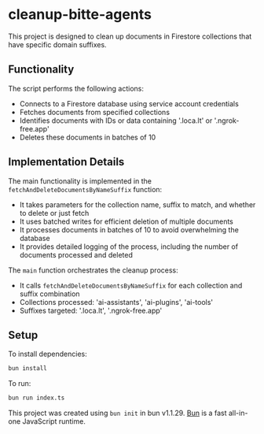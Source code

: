 # cleanup-bitte-agents

This project is designed to clean up documents in Firestore collections that have specific domain suffixes.

## Functionality

The script performs the following actions:
- Connects to a Firestore database using service account credentials
- Fetches documents from specified collections
- Identifies documents with IDs or data containing '.loca.lt' or '.ngrok-free.app'
- Deletes these documents in batches of 10

## Implementation Details

The main functionality is implemented in the `fetchAndDeleteDocumentsByNameSuffix` function:
- It takes parameters for the collection name, suffix to match, and whether to delete or just fetch
- It uses batched writes for efficient deletion of multiple documents
- It processes documents in batches of 10 to avoid overwhelming the database
- It provides detailed logging of the process, including the number of documents processed and deleted

The `main` function orchestrates the cleanup process:
- It calls `fetchAndDeleteDocumentsByNameSuffix` for each collection and suffix combination
- Collections processed: 'ai-assistants', 'ai-plugins', 'ai-tools'
- Suffixes targeted: '.loca.lt', '.ngrok-free.app'

## Setup

To install dependencies:

```bash
bun install
```

To run:

```bash
bun run index.ts
```

This project was created using `bun init` in bun v1.1.29. [Bun](https://bun.sh) is a fast all-in-one JavaScript runtime.
